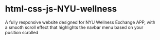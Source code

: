 # html-css-js-NYU-wellness

A fully responsive website designed for NYU Wellness Exchange APP, with a smooth scroll effect that highlights the navbar menu based on your position scrolled
